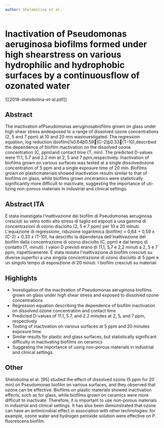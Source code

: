 ```yaml
---
author: Shelobolina et al.
---
```


# Inactivation of Pseudomonas aeruginosa biofilms formed under high shearstress on various hydrophilic and hydrophobic surfaces by a continuousflow of ozonated water

![[2018-shelobolina-et-al.pdf]]


## Abstract

The inactivation ofPseudomonas  aeruginosabiofilms grown on glass under high shear stress andexposed to a range of dissolved ozone concentrations (2, 5 and 7 ppm) at 10 and 20 min wasinvestigated. The regression equation, log reduction (biofilm)¼0.64þ0.59(C–2)þ0.33(T–10),described the dependence of biofilm inactivation on the dissolved ozone concentration (C, ppm)and contact time (T, min). The predicted D-values were 11.1, 5.7 and 2.2 min at 2, 5 and 7 ppm,respectively. Inactivation of biofilms grown on various surfaces was tested at a single dissolvedozone concentration of 5 ppm and a single exposure time of 20 min. Biofilms grown on plasticmaterials showed inactivation results similar to that of biofilms on glass, while biofilms grown onceramics were statistically significantly more difficult to inactivate, suggesting the importance of uti-lizing non-porous materials in industrial and clinical settings.

## Abstract ITA

È stata investigata l'inattivazione dei biofilm di Pseudomonas aeruginosa cresciuti su vetro sotto alto stress di taglio ed esposti a una gamma di concentrazioni di ozono disciolto (2, 5 e 7 ppm) per 10 e 20 minuti. L'equazione di regressione, riduzione logaritmica (biofilm) = 0,64 + 0,59 x (C-2) + 0,33 x (T-10), ha descritto la dipendenza dell'inattivazione del biofilm dalla concentrazione di ozono disciolto (C, ppm) e dal tempo di contatto (T, minuti). I valori D previsti erano di 11,1, 5,7 e 2,2 minuti a 2, 5 e 7 ppm, rispettivamente. È stata testata l'inattivazione di biofilm cresciuti su diverse superfici a una singola concentrazione di ozono disciolto di 5 ppm e un singolo tempo di esposizione di 20 minuti. I biofilm cresciuti su materiali

## Highlights

- Investigation of the inactivation of Pseudomonas aeruginosa biofilms grown on glass under high shear stress and exposed to dissolved ozone concentrations
- Regression equation describing the dependence of biofilm inactivation on dissolved ozone concentration and contact time
- Predicted D-values of 11.1, 5.7, and 2.2 minutes at 2, 5, and 7 ppm, respectively
- Testing of inactivation on various surfaces at 5 ppm and 20 minutes exposure time
- Similar results for plastic and glass surfaces, but statistically significant difficulty in inactivating biofilms on ceramics
- Suggesting the importance of using non-porous materials in industrial and clinical settings.

## Other

Shelobolina et al. [95] studied the effect of dissolved ozone (5 ppm for 20 min) on
Pseudomonas biofilm on various surfaces, and they observed that ozone can be effective.
Biofilms on plastic materials showed inactivation effects, such as for glass, while biofilms
grown on ceramics were more difficult to inactivate. Therefore, it is important to use
non-porous materials in industrial and clinical settings. It has also been demonstrated that
ozone can have an antimicrobial effect in association with other technologies: for example,
ozone water and hydrogen peroxide solution were effective on P. fluorescens biofilm.